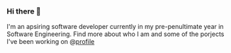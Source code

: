 ### Hi there 👋

I'm an apsiring software developer currently in my pre-penultimate year in Software Engineering. Find more about who I am and some of the porjects I've been working on @[profile](seevee.co.nz/john)

<!--
**johnchen383/johnchen383** is a ✨ _special_ ✨ repository because its `README.md` (this file) appears on your GitHub profile.

Here are some ideas to get you started:

- 🔭 I’m currently working on ...
- 🌱 I’m currently learning ...
- 👯 I’m looking to collaborate on ...
- 🤔 I’m looking for help with ...
- 💬 Ask me about ...
- 📫 How to reach me: ...
- 😄 Pronouns: ...
- ⚡ Fun fact: ...
-->
